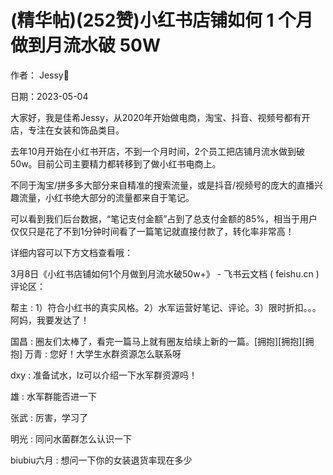 
# (精华帖)(252赞)小红书店铺如何 1 个月做到月流水破 50W

作者： Jessy👾

日期：2023-05-04

大家好，我是佳希Jessy，从2020年开始做电商，淘宝、抖音、视频号都有开店，专注在女装和饰品类目。

去年10月开始在小红书开店，不到一个月时间，2个员工把店铺月流水做到破50w。目前公司主要精力都转移到了做小红书电商上。

不同于淘宝/拼多多大部分来自精准的搜索流量，或是抖音/视频号的庞大的直播兴趣流量，小红书绝大部分的流量都来自于笔记。

 

 

可以看到我们后台数据，“笔记支付金额”占到了总支付金额的85%，相当于用户仅仅只是花了不到1分钟时间看了一篇笔记就直接付款了，转化率非常高！

详细内容可以下方文档查看哦：

3月8日《小红书店铺如何1个月做到月流水破50w+》 - 飞书云文档 ( feishu.cn )评论区：

帮主 : 1）符合小红书的真实风格。2）水军运营好笔记、评论。3）限时折扣。。。阿妈，我要发达了！

国昌 : 圈友们太棒了，看完一篇马上就有圈友给续上新的一篇。[拥抱][拥抱][拥抱] 万青 : 您好！大学生水群资源怎么联系呀

dxy : 准备试水，lz可以介绍一下水军群资源吗！

雄 : 水军群能否进一下

张武 : 厉害，学习了

明光 : 同问水菌群怎么认识一下

biubiu六月 : 想问一下你的女装退货率现在多少
